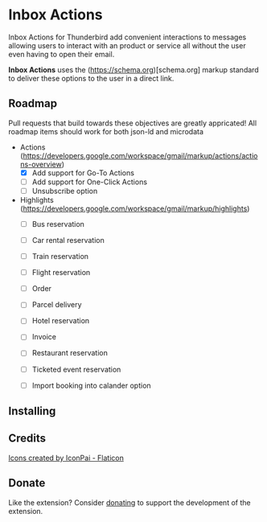 # Inbox Actions
 Inbox Actions for Thunderbird add convenient interactions to messages allowing users to interact with an product or service all without the user even having to open their email.

 **Inbox Actions** uses the (https://schema.org)[schema.org] markup standard to deliver these options to the user in a direct link. 

 ## Roadmap
 Pull requests that build towards these objectives are greatly appricated! All roadmap items should work for both json-ld and microdata

* Actions (https://developers.google.com/workspace/gmail/markup/actions/actions-overview)
  - [x] Add support for Go-To Actions
  - [ ] Add support for One-Click Actions
  - [ ] Unsubscribe option
* Highlights (https://developers.google.com/workspace/gmail/markup/highlights)
  - [ ] Bus reservation
  - [ ] Car rental reservation
  - [ ] Train reservation
  - [ ] Flight reservation
  - [ ] Order
  - [ ] Parcel delivery
  - [ ] Hotel reservation
  - [ ] Invoice
  - [ ] Restaurant reservation
  - [ ] Ticketed event reservation
  - [ ] Import booking into calander option


## Installing

## Credits
<a href="https://www.flaticon.com/free-icons/">Icons created by IconPai - Flaticon</a>

## Donate
Like the extension? Consider [donating](https://liberapay.com/Eris/donate) to support the development of the extension.